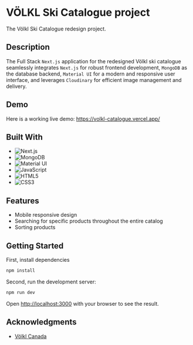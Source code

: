 # VÖLKL Ski Catalogue project

The Völkl Ski Catalogue redesign project.

## Description

The Full Stack `Next.js` application for the redesigned Völkl ski catalogue seamlessly integrates `Next.js` for robust frontend development, `MongoDB` as the database backend, `Material UI` for a modern and responsive user interface, and leverages `Cloudinary` for efficient image management and delivery.

## Demo

Here is a working live demo: https://volkl-catalogue.vercel.app/

## Built With

- ![Next.js](https://img.shields.io/badge/-Next.js-20232A.svg?style=flat&logo=nextdotjs&logoColor=white)
- ![MongoDB](https://img.shields.io/badge/-MongoDB-4EA94B?style=flat&logo=MongoDB&logoColor=white)
- ![Material UI](https://img.shields.io/badge/-Material--UI-0081CB.svg?style=flat&logo=mui&logoColor=white)
- ![JavaScript](https://img.shields.io/badge/-JavaScript-323330.svg?style=flat&logo=javascript&logoColor=F7DF1E)
- ![HTML5](https://img.shields.io/badge/-HTML5-E34F26.svg?style=flat&logo=html5&logoColor=white)
- ![CSS3](https://img.shields.io/badge/-CSS3-1572B6.svg?style=flat&logo=css3&logoColor=white)

## Features

- Mobile responsive design
- Searching for specific products throughout the entire catalog
- Sorting products

## Getting Started

First, install dependencies

```bash
npm install
```

Second, run the development server:

```bash
npm run dev
```

Open [http://localhost:3000](http://localhost:3000) with your browser to see the result.

## Acknowledgments

- [Völkl Canada](https://volkl.com/en-ca)

